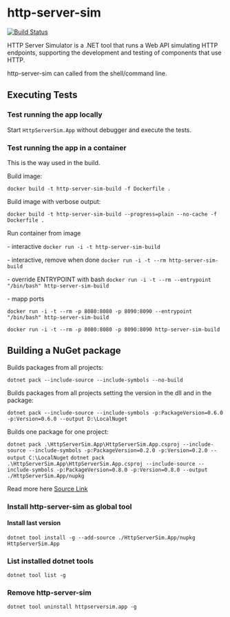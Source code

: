 # http-server-sim

[![Build Status](https://dev.azure.com/dbsafe/dbsafe/_apis/build/status%2Fhttp-server-sim%2Fhttp-server-sim-2024?branchName=main)](https://dev.azure.com/dbsafe/dbsafe/_build/latest?definitionId=13&branchName=main)

HTTP Server Simulator is a .NET tool that runs a Web API simulating HTTP endpoints, supporting the development and testing of components that use HTTP.

http-server-sim can called from the shell/command line.

## Executing Tests

### Test running the app locally

Start `HttpServerSim.App` without debugger and execute the tests.

### Test running the app in a container

This is the way used in the build.</p>

Build image:</p> `docker build -t http-server-sim-build -f Dockerfile .`</p>
Build image with verbose output:</p> `docker build -t http-server-sim-build --progress=plain --no-cache -f Dockerfile .`</p>

Run container from image</p>
	- interactive
	`docker run -i -t http-server-sim-build`</p>
	- interactive, remove when done
	`docker run -i -t --rm http-server-sim-build`</p>
	- override ENTRYPOINT with bash
	`docker run -i -t --rm --entrypoint "/bin/bash" http-server-sim-build `</p>
	- mapp ports</p>
	`docker run -i -t --rm -p 8080:8080 -p 8090:8090 --entrypoint "/bin/bash" http-server-sim-build`</p>
	`docker run -i -t --rm -p 8080:8080 -p 8090:8090 http-server-sim-build`</p>

## Building a NuGet package

Builds packages from all projects:</p>
`dotnet pack --include-source --include-symbols --no-build`

Builds packages from all projects setting the version in the dll and in the package:</p>
`dotnet pack --include-source --include-symbols -p:PackageVersion=0.6.0 -p:Version=0.6.0 --output D:\LocalNuget`

Builds one package for one project:</p>
`dotnet pack .\HttpServerSim.App\HttpServerSim.App.csproj --include-source --include-symbols -p:PackageVersion=0.2.0 -p:Version=0.2.0 --output C:\LocalNuget`
`dotnet pack .\HttpServerSim.App\HttpServerSim.App.csproj --include-source --include-symbols -p:PackageVersion=0.8.0 -p:Version=0.8.0 --output ./HttpServerSim.App/nupkg`

Read more here
[Source Link](https://learn.microsoft.com/en-us/dotnet/standard/library-guidance/sourcelink)


### Install http-server-sim as global tool

#### Install last version
`dotnet tool install -g --add-source ./HttpServerSim.App/nupkg HttpServerSim.App`

### List installed dotnet tools

`dotnet tool list -g`

### Remove http-server-sim

`dotnet tool uninstall httpserversim.app -g`

